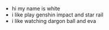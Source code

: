 - hi my name is white 
- i like play genshin impact and star rail 
- i like watching dargon ball and eva
